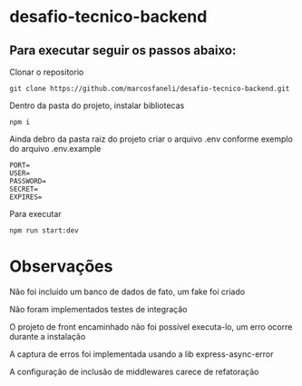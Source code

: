 # desafio-tecnico-backend

## Para executar seguir os passos abaixo:

Clonar o repositorio 

```git clone https://github.com/marcosfaneli/desafio-tecnico-backend.git```

Dentro da pasta do projeto, instalar bibliotecas

```npm i```

Ainda debro da pasta raiz do projeto criar o arquivo .env conforme exemplo do arquivo .env.example

```
PORT=
USER=
PASSWORD=
SECRET=
EXPIRES=
```

Para executar

```npm run start:dev```

# Observações
Não foi incluído um banco de dados de fato, um fake foi criado

Não foram implementados testes de integração

O projeto de front encaminhado não foi possível executa-lo, um erro ocorre durante a instalação

A captura de erros foi implementada usando a lib express-async-error

A configuração de inclusão de middlewares carece de refatoração

